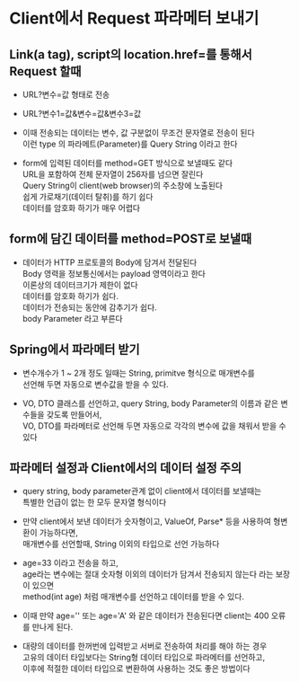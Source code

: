 # Client에서 Request 파라메터 보내기

## Link(a tag), script의 location.href=를 통해서 Request 할때
* URL?변수=값 형태로 전송
* URL?변수1=값&변수=값&변수3=값  

* 이때 전송되는 데이터는 변수, 값 구분없이 무조건 문자열로 전송이 된다  
이런 type 의 파라메트(Parameter)를 Query String 이라고 한다

* form에 입력된 데이터를 method=GET 방식으로 보낼때도 같다  
URL을 포함하여 전체 문자열이 256자를 넘으면 잘린다  
Query String이 client(web browser)의 주소창에 노출된다  
쉽게 가로채기(데이터 탈취)를 하기 쉽다  
데이터를 암호화 하기가 매우 어렵다

## form에 담긴 데이터를 method=POST로 보낼때
* 데이터가 HTTP 프로토콜의 Body에 담겨서 전달된다  
Body 영력을 정보통신에서는 payload 영역이라고 한다  
이론상의 데이터크기가 제한이 없다  
데이터를 암호화 하기가 쉽다.  
데이터가 전송되는 동안에 감추기가 쉽다.  
body Parameter 라고 부른다

## Spring에서 파라메터 받기
* 변수개수가 1 ~ 2개 정도 일때는 String, primitve 형식으로 매개변수를  
선언해 두면 자동으로 변수값을 받을 수 있다.

* VO, DTO 클래스를 선언하고, query String, body Parameter의 이름과 같은 변수들을 갖도록 만들어서,  
VO, DTO를 파라메터로 선언해 두면 자동으로 각각의 변수에 값을 채워서 받을 수 있다

## 파라메터 설정과 Client에서의 데이터 설정 주의
* query string, body parameter관계 없이 client에서 데이터를 보낼때는  
특별한 언급이 없는 한 모두 문자열 형식이다

* 만약 client에서 보낸 데이터가 숫자형이고, ValueOf, Parse* 등을 사용하여 형변환이 가능하다면,  
매개변수를 선언할때, String 이외의 타입으로 선언 가능하다

* age=33 이라고 전송을 하고,  
age라는 변수에는 절대 숫자형 이외의 데이터가 담겨서 전송되지 않는다 라는 보장이 있으면  
method(int age) 처럼 매개변수를 선언하고 데이터를 받을 수 있다.

* 이때 만약 age='' 또는 age='A' 와 같은 데이터가 전송된다면 client는 400 오류를 만나게 된다.

* 대량의 데이터를 한꺼번에 입력받고 서버로 전송하여 처리를 해야 하는 경우  
고유의 데이터 타입보다는 String형 데이터 타입으로 파라메터를 선언하고,  
이후에 적절한 데이터 타입으로 변환하여 사용하는 것도 좋은 방법이다


